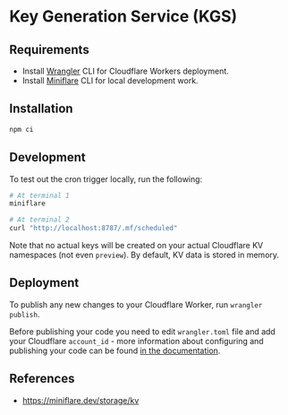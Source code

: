 # Key Generation Service (KGS)

## Requirements

-   Install [Wrangler](https://github.com/cloudflare/wrangler#installation) CLI for Cloudflare Workers deployment.
-   Install [Miniflare](https://miniflare.dev/cli.html) CLI for local development work.

## Installation

```sh
npm ci
```

## Development

To test out the cron trigger locally, run the following:

```sh
# At terminal 1
miniflare

# At terminal 2
curl "http://localhost:8787/.mf/scheduled"
```

Note that no actual keys will be created on your actual Cloudflare KV namespaces (not even `preview`). By default, KV data is stored in memory.

## Deployment

To publish any new changes to your Cloudflare Worker, run `wrangler publish`.

Before publishing your code you need to edit `wrangler.toml` file and add your Cloudflare `account_id` - more information about configuring and publishing your code can be found [in the documentation](https://developers.cloudflare.com/workers/learning/getting-started#7-configure-your-project-for-deployment).

## References

-   https://miniflare.dev/storage/kv

